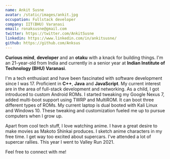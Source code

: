 ```yaml
---
name: Ankit Susne
avatar: /static/images/ankit.jpg
occupation: Fullstack developer
company: IIT(BHU) Varanasi
email: ronaksusne@gmail.com
twitter: https://twitter.com/AnkitSusne
linkedin: https://www.linkedin.com/in/ankitsusne/
github: https://github.com/Anksus
---
```


**Curious mind**, **developer** and an **otaku** with a knack for building things. I'm an 21-year-old from India and currently in a senior year at **Indian Institute of Technology (BHU) Varanasi**.

I'm a tech enthusiast and have been fascinated with software development since I was 17. Proficient in **C++**, **Java** and **JavaScript**. My current interest are in the area of full-stack development and networking. As a child, I got introduced to custom Android ROMs. I started tweaking my Google Nexus 7, added multi-boot support using TWRP and MultiROM. It can boot three different types of ROMs. My current laptop is dual booted with Kali Linux and Windows 10. These tweaking and customization fueled me up to pursue computers when I grow up.

Apart from cool tech stuff, I love watching anime. I have a great desire to make movies as Makoto Shinkai produces. I sketch anime characters in my free time. I get way too excited about supercars. I've attended a lot of supercar rallies. This year I went to Valley Run 2021.

Feel free to connect with me!

